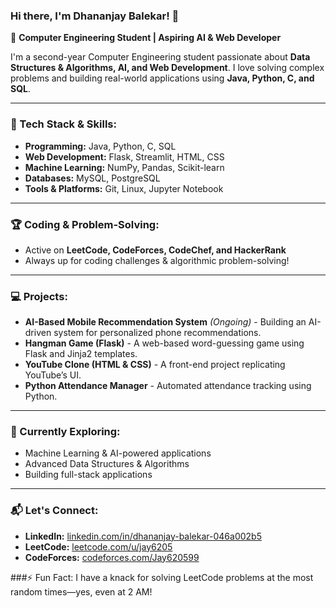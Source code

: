 ### Hi there, I'm Dhananjay Balekar! 👋

🚀 **Computer Engineering Student | Aspiring AI & Web Developer**

I'm a second-year Computer Engineering student passionate about **Data Structures & Algorithms, AI, and Web Development**. I love solving complex problems and building real-world applications using **Java, Python, C, and SQL**.

---

### 🔧 Tech Stack & Skills:
- **Programming:** Java, Python, C, SQL
- **Web Development:** Flask, Streamlit, HTML, CSS
- **Machine Learning:** NumPy, Pandas, Scikit-learn
- **Databases:** MySQL, PostgreSQL
- **Tools & Platforms:** Git, Linux, Jupyter Notebook

---

### 🏆 Coding & Problem-Solving:
- Active on **LeetCode, CodeForces, CodeChef, and HackerRank**
- Always up for coding challenges & algorithmic problem-solving!

---

### 💻 Projects:
- **AI-Based Mobile Recommendation System** *(Ongoing)* - Building an AI-driven system for personalized phone recommendations.
- **Hangman Game (Flask)** - A web-based word-guessing game using Flask and Jinja2 templates.
- **YouTube Clone (HTML & CSS)** - A front-end project replicating YouTube’s UI.
- **Python Attendance Manager** - Automated attendance tracking using Python.

---

### 🎯 Currently Exploring:
- Machine Learning & AI-powered applications
- Advanced Data Structures & Algorithms
- Building full-stack applications

---

### 📬 Let's Connect:
- **LinkedIn:** [linkedin.com/in/dhananjay-balekar-046a002b5](https://linkedin.com/in/dhananjay-balekar-046a002b5/)
- **LeetCode:** [leetcode.com/u/jay6205](https://leetcode.com/u/jay6205/)
- **CodeForces:** [codeforces.com/Jay620599]((https://codeforces.com/profile/Jay620599))

###⚡ Fun Fact: I have a knack for solving LeetCode problems at the most random times—yes, even at 2 AM!

<!---
jay6205/jay6205 is a ✨ special ✨ repository because its `README.md` (this file) appears on your GitHub profile.
You can click the Preview link to take a look at your changes.
--->
